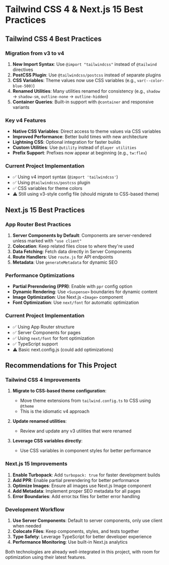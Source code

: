 # Tailwind CSS 4 & Next.js 15 Best Practices

## Tailwind CSS 4 Best Practices

### Migration from v3 to v4
1. **New Import Syntax**: Use `@import "tailwindcss"` instead of `@tailwind` directives
2. **PostCSS Plugin**: Use `@tailwindcss/postcss` instead of separate plugins
3. **CSS Variables**: Theme values now use CSS variables (e.g., `var(--color-blue-500)`)
4. **Renamed Utilities**: Many utilities renamed for consistency (e.g., `shadow` → `shadow-sm`, `outline-none` → `outline-hidden`)
5. **Container Queries**: Built-in support with `@container` and responsive variants

### Key v4 Features
- **Native CSS Variables**: Direct access to theme values via CSS variables
- **Improved Performance**: Better build times with new architecture
- **Lightning CSS**: Optional integration for faster builds
- **Custom Utilities**: Use `@utility` instead of `@layer utilities`
- **Prefix Support**: Prefixes now appear at beginning (e.g., `tw:flex`)

### Current Project Implementation
- ✅ Using v4 import syntax (`@import 'tailwindcss'`)
- ✅ Using `@tailwindcss/postcss` plugin
- ✅ CSS variables for theme colors
- ⚠️ Still using v3-style config file (should migrate to CSS-based theme)

## Next.js 15 Best Practices

### App Router Best Practices
1. **Server Components by Default**: Components are server-rendered unless marked with `"use client"`
2. **Colocation**: Keep related files close to where they're used
3. **Data Fetching**: Fetch data directly in Server Components
4. **Route Handlers**: Use `route.js` for API endpoints
5. **Metadata**: Use `generateMetadata` for dynamic SEO

### Performance Optimizations
- **Partial Prerendering (PPR)**: Enable with `ppr` config option
- **Dynamic Rendering**: Use `<Suspense>` boundaries for dynamic content
- **Image Optimization**: Use Next.js `<Image>` component
- **Font Optimization**: Use `next/font` for automatic optimization

### Current Project Implementation
- ✅ Using App Router structure
- ✅ Server Components for pages
- ✅ Using `next/font` for font optimization
- ✅ TypeScript support
- ⚠️ Basic next.config.js (could add optimizations)

## Recommendations for This Project

### Tailwind CSS 4 Improvements
1. **Migrate to CSS-based theme configuration**:
   - Move theme extensions from `tailwind.config.ts` to CSS using `@theme`
   - This is the idiomatic v4 approach

2. **Update renamed utilities**:
   - Review and update any v3 utilities that were renamed

3. **Leverage CSS variables directly**:
   - Use CSS variables in component styles for better performance

### Next.js 15 Improvements
1. **Enable Turbopack**: Add `turbopack: true` for faster development builds
2. **Add PPR**: Enable partial prerendering for better performance
3. **Optimize Images**: Ensure all images use Next.js Image component
4. **Add Metadata**: Implement proper SEO metadata for all pages
5. **Error Boundaries**: Add error.tsx files for better error handling

### Development Workflow
1. **Use Server Components**: Default to server components, only use client when needed
2. **Colocate Files**: Keep components, styles, and tests together
3. **Type Safety**: Leverage TypeScript for better developer experience
4. **Performance Monitoring**: Use built-in Next.js analytics

Both technologies are already well-integrated in this project, with room for optimization using their latest features.